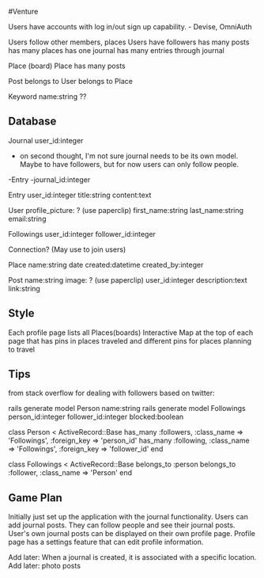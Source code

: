 #Venture

Users have accounts with log in/out sign up capability. - Devise, OmniAuth

Users follow other members, places
Users have followers
has many posts
has many places
has one journal
has many entries through journal


Place (board)
Place has many posts

Post
belongs to User
belongs to Place

Keyword
name:string
??


## Database

Journal
user_id:integer
- on second thought, I'm not sure journal needs to be its own model. Maybe to have followers, but for now users can only follow people.


-Entry
-journal_id:integer

Entry
user_id:integer
title:string
content:text

User
profile_picture: ? (use paperclip)
first_name:string
last_name:string
email:string

Followings
user_id:integer
follower_id:integer


Connection? (May use to join users)

Place
name:string
date created:datetime
created_by:integer

Post
name:string
image: ? (use paperclip)
user_id:integer
description:text
link:string


## Style
Each profile page lists all Places(boards)
Interactive Map at the top of each page that has pins in places traveled and different pins for places planning to travel


## Tips 
from stack overflow for dealing with followers based on twitter:

rails generate model Person name:string
rails generate model Followings person_id:integer follower_id:integer blocked:boolean

class Person < ActiveRecord::Base
  has_many :followers, :class_name => 'Followings', :foreign_key => 'person_id'
  has_many :following, :class_name => 'Followings', :foreign_key => 'follower_id' 
end

class Followings < ActiveRecord::Base
  belongs_to :person
  belongs_to :follower, :class_name => 'Person'
end


## Game Plan

Initially just set up the application with the journal functionality. Users can add journal posts.
They can follow people and see their journal posts.
User's own journal posts can be displayed on their own profile page.
Profile page has a settings feature that can edit profile information.

Add later: When a journal is created, it is associated with a specific location.
Add later: photo posts





